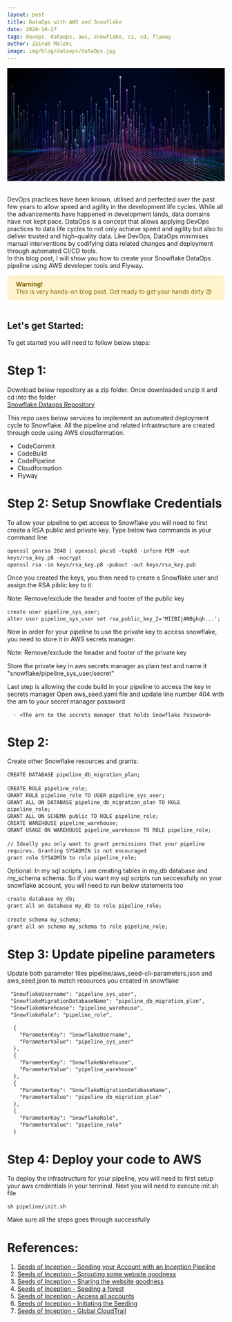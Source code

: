 ```yaml
---
layout: post
title: DataOps with AWS and Snowflake
date: 2020-10-27
tags: devops, dataops, aws, snowflake, ci, cd, flyway
author: Zainab Maleki
image: img/blog/dataops/dataOps.jpg
---
```


<center><img src="/img/blog/dataops/dataOps.jpg" /></center><br/>

DevOps practices have been known, utilised and perfected over the past few years to allow speed and agility in the development life cycles. While all the advancements have happened in development lands, data domains have not kept pace. DataOps is a concept that allows applying DevOps practices to data life cycles to not only achieve speed and agility but also to deliver trusted and high-quality data.
Like DevOps, DataOps minimises manual interventions by codifying data related changes and deployment through automated CI/CD tools.
<br/>
In this blog post, I will show you how to create your Snowflake DataOps pipeline using AWS developer tools and Flyway.

<div style="background-color: #fff3cd ; border-color: #ffeeba; color: #856404; border-radius: .25rem; padding: .75rem 1.25rem;"><strong>Warning!</strong><br/>This is very hands-on blog post. Get ready to get your hands dirty &#128525;</div> <br/>

## Let's get Started:

To get started you will need to follow below steps:

# Step 1:
Download below repository as a zip folder. Once downloaded unzip it and cd into the folder<br/>
<a href="https://github.com/MechanicalRock/snowflake-dataops">Snowflake Dataops Repository</a>

This repo uses below services to implement an automated deployment cycle to Snowflake. All the pipeline and related infrastructure are created through code using AWS cloudformation.

* CodeCommit
* CodeBuild
* CodePipeline
* Cloudformation
* Flyway

# Step 2: Setup Snowflake Credentials

To allow your pipeline to get access to Snowflake you will need to first create a RSA public and private key. Type below two commands in your command line
```
openssl genrsa 2048 | openssl pkcs8 -topk8 -inform PEM -out keys/rsa_key.p8 -nocrypt
openssl rsa -in keys/rsa_key.p8 -pubout -out keys/rsa_key.pub
```
Once you created the keys, you then need to create a Snowflake user and assign the RSA piblic key to it.

Note: Remove/exclude the header and footer of the public key
```
create user pipeline_sys_user;
alter user pipeline_sys_user set rsa_public_key_2='MIIBIjANBgkqh...';
```

Now in order for your pipeline to use the private key to access snowflake, you need to store it in AWS secrets manager. 

Note: Remove/exclude the header and footer of the private key

Store the private key in aws secrets manager as plain text and name it "snowflake/pipeline_sys_user/secret"

Last step is allowing the code build in your pipeline to access the key in secrets manager
Open aws_seed.yaml file and update line number 404 with the arn to your secret manager password
```
  - <The arn to the secrets manager that holds Snowflake Password>
```

# Step 2:
Create other Snowflake resources and grants: 
```
CREATE DATABASE pipeline_db_migration_plan;

CREATE ROLE pipeline_role;
GRANT ROLE pipeline_role TO USER pipeline_sys_user;
GRANT ALL ON DATABASE pipeline_db_migration_plan TO ROLE pipeline_role;
GRANT ALL ON SCHEMA public TO ROLE pipeline_role;
CREATE WAREHOUSE pipeline_warehouse;
GRANT USAGE ON WAREHOUSE pipeline_warehouse TO ROLE pipeline_role;

// Ideally you only want to grant permissions that your pipeline requires. Granting SYSADMIN is not encouraged
grant role SYSADMIN to role pipeline_role;

```

Optional:
In my sql scripts, I am creating tables in my_db database and my_schema schema. So if you want my sql scripts run seccessfully on your snowflake account, you will need to run below statements too 
```
create database my_db;
grant all on database my_db to role pipeline_role;

create schema my_schema;
grant all on schema my_schema to role pipeline_role;
```

# Step 3: Update pipeline parameters
Update both parameter files pipeline/aws_seed-cli-parameters.json and aws_seed.json to match resources you created in snowflake

```
 "SnowflakeUsername": "pipeline_sys_user",
 "SnowflakeMigrationDatabaseName": "pipeline_db_migration_plan",
 "SnowflakeWarehouse": "pipeline_warehouse",
 "SnowflakeRole": "pipeline_role",
```

```
  {
    "ParameterKey": "SnowflakeUsername",
    "ParameterValue": "pipeline_sys_user"
  },
  {
    "ParameterKey": "SnowflakeWarehouse",
    "ParameterValue": "pipeline_warehouse"
  },
  {
    "ParameterKey": "SnowflakeMigrationDatabaseName",
    "ParameterValue": "pipeline_db_migration_plan"
  },
  {
    "ParameterKey": "SnowflakeRole",
    "ParameterValue": "pipeline_role"
  }
```

# Step 4: Deploy your code to AWS
To deploy the infrastructure for your pipeline, you will need to first setup your aws credentials in your terminal. Next you will need to execute init.sh file

```
sh pipeline/init.sh
```

Make sure all the steps goes through successfully


# References:
1. [Seeds of Inception - Seeding your Account with an Inception Pipeline](https://mechanicalrock.github.io/2018/03/01/inception-pipelines-pt1.html)
2. [Seeds of Inception - Sprouting some website goodness](https://mechanicalrock.github.io/2018/04/01/inception-pipelines-pt2.html)
3. [Seeds of Inception - Sharing the website goodness](https://mechanicalrock.github.io/2018/05/18/inception-pipelines-pt3.html)
4. [Seeds of Inception - Seeding a forest](https://mechanicalrock.github.io/2018/06/25/inception-pipelines-pt4.html)
5. [Seeds of Inception - Access all accounts](https://mechanicalrock.github.io/2018/07/31/inception-pipelines-pt5.html)
6. [Seeds of Inception - Initiating the Seeding](https://mechanicalrock.github.io//2018/08/27/inception-pipelines-pt6)
7. [Seeds of Inception - Global CloudTrail](https://mechanicalrock.github.io/2019/07/09/inception-pipelines-pt7.html)
